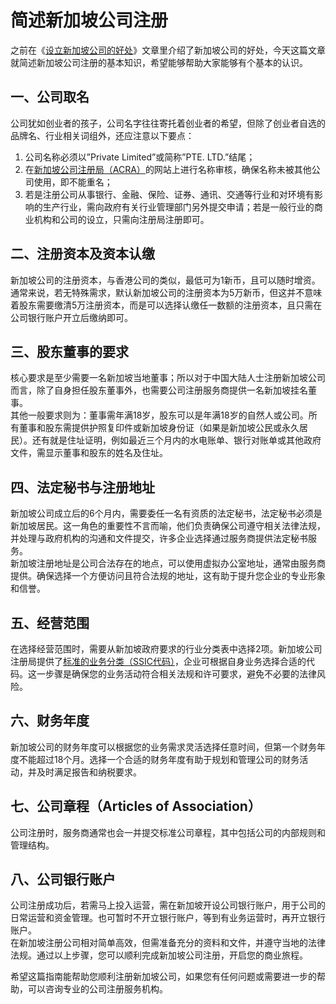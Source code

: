 # 简述新加坡公司注册
之前在《[设立新加坡公司的好处](https://www.osoffshore.cn/singapore-company-benefits/)》文章里介绍了新加坡公司的好处，今天这篇文章就简述新加坡公司注册的基本知识，希望能够帮助大家能够有个基本的认识。
## 一、公司取名
公司犹如创业者的孩子，公司名字往往寄托着创业者的希望，但除了创业者自选的品牌名、行业相关词组外，还应注意以下要点：
1. 公司名称必须以”Private Limited”或简称”PTE. LTD.”结尾；
2. 在[新加坡公司注册局（ACRA）](https://www.acra.gov.sg/)的网站上进行名称审核，确保名称未被其他公司使用，即不能重名；
3. 若是注册公司从事银行、金融、保险、证券、通讯、交通等行业和对环境有影响的生产行业，需向政府有关行业管理部门另外提交申请；若是一般行业的商业机构和公司的设立，只需向注册局注册即可。
## 二、注册资本及资本认缴
新加坡公司的注册资本，与香港公司的类似，最低可为1新币，且可以随时增资。通常来说，若无特殊需求，默认新加坡公司的注册资本为5万新币，但这并不意味着股东需要缴清5万注册资本，而是可以选择认缴任一数额的注册资本，且只需在公司银行账户开立后缴纳即可。
## 三、股东董事的要求
核心要求是至少需要一名新加坡当地董事；所以对于中国大陆人士注册新加坡公司而言，除了自身担任股东董事外，也需要公司注册服务商提供一名新加坡挂名董事。  
其他一般要求则为：董事需年满18岁，股东可以是年满18岁的自然人或公司。所有董事和股东需提供护照复印件或新加坡身份证（如果是新加坡公民或永久居民）。还有就是住址证明，例如最近三个月内的水电账单、银行对账单或其他政府文件，需显示董事和股东的姓名及住址。
## 四、法定秘书与注册地址
新加坡公司成立后的6个月内，需要委任一名有资质的法定秘书，法定秘书必须是新加坡居民。这一角色的重要性不言而喻，他们负责确保公司遵守相关法律法规，并处理与政府机构的沟通和文件提交，许多企业选择通过服务商提供法定秘书服务。  
新加坡注册地址是公司合法存在的地点，可以使用虚拟办公室地址，通常由服务商提供。确保选择一个方便访问且符合法规的地址，这有助于提升您企业的专业形象和信誉。
## 五、经营范围
在选择经营范围时，需要从新加坡政府要求的行业分类表中选择2项。新加坡公司注册局提供了[标准的业务分类（SSIC代码）](https://www.bizfile.gov.sg/ngbbizfileinternet/faces/oracle/webcenter/portalapp/pages/TransactionMain.jspx?selectedETransId=G016)，企业可根据自身业务选择合适的代码。这一步骤是确保您的业务活动符合相关法规和许可要求，避免不必要的法律风险。
## 六、财务年度
新加坡公司的财务年度可以根据您的业务需求灵活选择任意时间，但第一个财务年度不能超过18个月。选择一个合适的财务年度有助于规划和管理公司的财务活动，并及时满足报告和纳税要求。
## 七、公司章程（Articles of Association）
公司注册时，服务商通常也会一并提交标准公司章程，其中包括公司的内部规则和管理结构。
## 八、公司银行账户
公司注册成功后，若需马上投入运营，需在新加坡开设公司银行账户，用于公司的日常运营和资金管理。也可暂时不开立银行账户，等到有业务运营时，再开立银行账户。  
在新加坡注册公司相对简单高效，但需准备充分的资料和文件，并遵守当地的法律法规。通过以上步骤，您可以顺利完成新加坡公司注册，开启您的商业旅程。

希望这篇指南能帮助您顺利注册新加坡公司，如果您有任何问题或需要进一步的帮助，可以咨询专业的公司注册服务机构。